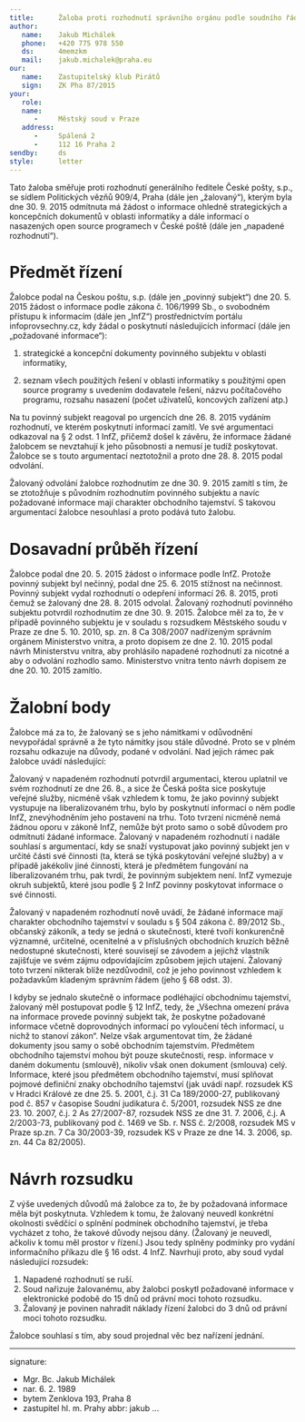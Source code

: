 ```yaml
---
title:      Žaloba proti rozhodnutí správního orgánu podle soudního řádu správního
author:
   name:    Jakub Michálek
   phone:   +420 775 978 550
   ds:      4memzkm
   mail:    jakub.michalek@praha.eu
our:
   name:    Zastupitelský klub Pirátů
   sign:    ZK Pha 87/2015
your:
   role:    
   name:    
      -     Městský soud v Praze
   address:
      -     Spálená 2
      -     112 16 Praha 2
sendby:     ds
style:      letter
---
```


Tato žaloba směřuje proti rozhodnutí generálního ředitele České pošty, s.p., se sídlem Politických vězňů 909/4, Praha (dále jen „žalovaný“), kterým byla dne 30. 9. 2015 odmítnuta má žádost o informace ohledně strategických a koncepčních dokumentů v oblasti informatiky a dále informací o nasazených open source programech v České poště (dále jen „napadené rozhodnutí“).

# Předmět řízení

Žalobce podal na Českou poštu, s.p. (dále jen „povinný subjekt“) dne 20. 5. 2015 žádost o informace podle zákona č. 106/1999 Sb., o svobodném přístupu k informacím (dále jen „InfZ“) prostřednictvím portálu infoprovsechny.cz, kdy žádal o poskytnutí následujících informací (dále jen „požadované informace“):

1. strategické a koncepční dokumenty povinného subjektu v oblasti informatiky,

2. seznam všech použitých řešení v oblasti informatiky s použitými open source programy
s uvedením dodavatele řešení, názvu počítačového programu, rozsahu nasazení (počet
uživatelů, koncových zařízení atp.)

Na tu povinný subjekt reagoval po urgencích dne 26. 8. 2015 vydáním rozhodnutí, ve kterém poskytnutí informací zamítl. Ve své argumentaci odkazoval na § 2 odst. 1 InfZ, přičemž došel k závěru, že informace žádané žalobcem se nevztahují k jeho působnosti a nemusí je tudíž poskytovat. Žalobce se s touto argumentací neztotožnil a proto dne 28. 8. 2015 podal odvolání.

Žalovaný odvolání žalobce rozhodnutím ze dne 30. 9. 2015 zamítl s tím, že se ztotožňuje s původním rozhodnutím povinného subjektu a navíc požadované informace mají charakter obchodního tajemství. S takovou argumentací žalobce nesouhlasí a proto podává tuto žalobu.

# Dosavadní průběh řízení

Žalobce podal dne 20. 5. 2015 žádost o informace podle InfZ. Protože povinný subjekt byl nečinný, podal dne 25. 6. 2015 stížnost na nečinnost. Povinný subjekt vydal rozhodnutí o odepření informací 26. 8. 2015, proti čemuž se žalovaný dne 28. 8. 2015 odvolal. Žalovaný rozhodnutí povinného subjektu potvrdil rozhodnutím ze dne 30. 9. 2015. Žalobce měl za to, že v případě povinného subjektu je v souladu s rozsudkem Městského soudu v Praze ze dne 5. 10. 2010, sp. zn. 8 Ca 308/2007 nadřízeným správním orgánem Ministerstvo vnitra, a proto dopisem ze dne 2. 10. 2015 podal návrh Ministerstvu vnitra, aby prohlásilo napadené rozhodnutí za nicotné a aby o odvolání rozhodlo samo. Ministerstvo vnitra tento návrh dopisem ze dne 20. 10. 2015 zamítlo.

# Žalobní body

Žalobce má za to, že žalovaný se s jeho námitkami v odůvodnění nevypořádal správně a že tyto námitky jsou stále důvodné. Proto se v plném rozsahu odkazuje na důvody, podané v odvolání. Nad jejich rámec pak žalobce uvádí následující: 

Žalovaný v napadeném rozhodnutí potvrdil argumentaci, kterou uplatnil ve svém rozhodnutí ze dne 26. 8., a sice že Česká pošta sice poskytuje veřejné služby, nicméně však vzhledem k tomu, že jako povinný subjekt vystupuje na liberalizovaném trhu, bylo by poskytnutí informací o něm podle InfZ, znevýhodněním jeho postavení na trhu. Toto tvrzení nicméně nemá žádnou oporu v zákoně InfZ, nemůže být proto samo o sobě důvodem pro odmítnutí žádané informace. Žalovaný v napadeném rozhodnutí i nadále souhlasí s argumentací, kdy se snaží vystupovat jako povinný subjekt jen v určité části své činnosti (ta, která se týká poskytování veřejné služby) a v případě jakékoliv jiné činnosti, která je předmětem fungování na liberalizovaném trhu, pak tvrdí, že povinným subjektem není. InfZ vymezuje okruh subjektů, které jsou podle § 2 InfZ povinny poskytovat informace o své činnosti. 

Žalovaný v napadeném rozhodnutí nově uvádí, že žádané informace mají charakter obchodního tajemství v souladu s § 504 zákona č. 89/2012 Sb., občanský zákoník, a tedy se jedná o skutečnosti, které tvoří konkurenčně významné, určitelné, ocenitelné a v příslušných obchodních kruzích běžně nedostupné skutečnosti, které souvisejí se závodem a jejichž vlastník zajišťuje ve svém zájmu odpovídajícím způsobem jejich utajení. Žalovaný toto tvrzení nikterak blíže nezdůvodnil, což je jeho povinnost vzhledem k požadavkům kladeným správním řádem (jeho § 68 odst. 3).

I kdyby se jednalo skutečně o informace podléhající obchodnímu tajemství, žalovaný měl postupovat podle § 12 InfZ, tedy, že „Všechna omezení práva na informace provede povinný subjekt tak, že poskytne požadované informace včetně doprovodných informací po vyloučení těch informací, u nichž to stanoví zákon“. Nelze však argumentovat tím, že žádané dokumenty jsou samy o sobě obchodním tajemstvím. Předmětem obchodního tajemství mohou být pouze skutečnosti, resp. informace v daném dokumentu (smlouvě), nikoliv však onen dokument (smlouva) celý. Informace, které jsou předmětem obchodního tajemství, musí splňovat pojmové definiční znaky obchodního tajemství (jak uvádí např. rozsudek KS v Hradci Králové ze dne 25. 5. 2001, č.j. 31 Ca 189/2000-27, publikovaný pod č. 857 v časopise Soudní judikatura č. 5/2001, rozsudek NSS ze dne 23. 10. 2007, č.j. 2 As 27/2007-87, rozsudek NSS ze dne 31. 7. 2006, č.j. A 2/2003-73, publikovaný pod č. 1469 ve Sb. r. NSS č. 2/2008, rozsudek MS v Praze sp.zn. 7 Ca 30/2003-39, rozsudek KS v Praze ze dne 14. 3. 2006, sp. zn. 44 Ca 82/2005).

# Návrh rozsudku

Z výše uvedených důvodů má žalobce za to, že by požadovaná informace měla být poskytnuta. Vzhledem k tomu, že žalovaný neuvedl konkrétní okolnosti svědčící o splnění podmínek obchodního tajemství, je třeba vycházet z toho, že takové důvody nejsou dány. (Žalovaný je neuvedl, ačkoliv k tomu měl prostor v řízení.) Jsou tedy splněny podmínky pro vydání informačního příkazu dle § 16 odst. 4 InfZ. Navrhuji proto, aby soud vydal následující rozsudek:

1. Napadené rozhodnutí se ruší.
2. Soud nařizuje žalovanému, aby žalobci poskytl požadované informace v elektronické podobě do 15 dnů od právní moci tohoto rozsudku.
3. Žalovaný je povinen nahradit náklady řízení žalobci do 3 dnů od právní moci tohoto
rozsudku.

Žalobce souhlasí s tím, aby soud projednal věc bez nařízení jednání. 

---
signature:
  - Mgr. Bc. Jakub Michálek
  - nar. 6. 2. 1989
  - bytem Zenklova 193, Praha 8
  - zastupitel hl. m. Prahy
abbr:       jakub
...
